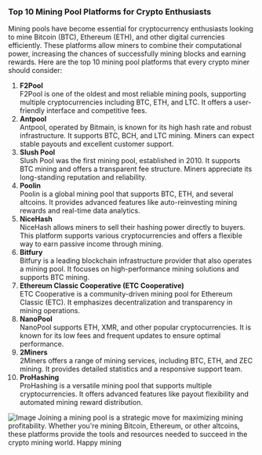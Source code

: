 ### Top 10 Mining Pool Platforms for Crypto Enthusiasts
Mining pools have become essential for cryptocurrency enthusiasts looking to mine Bitcoin (BTC), Ethereum (ETH), and other digital currencies efficiently. These platforms allow miners to combine their computational power, increasing the chances of successfully mining blocks and earning rewards. Here are the top 10 mining pool platforms that every crypto miner should consider:
1. **F2Pool**  
   F2Pool is one of the oldest and most reliable mining pools, supporting multiple cryptocurrencies including BTC, ETH, and LTC. It offers a user-friendly interface and competitive fees.
2. **Antpool**  
   Antpool, operated by Bitmain, is known for its high hash rate and robust infrastructure. It supports BTC, BCH, and LTC mining. Miners can expect stable payouts and excellent customer support.
3. **Slush Pool**  
   Slush Pool was the first mining pool, established in 2010. It supports BTC mining and offers a transparent fee structure. Miners appreciate its long-standing reputation and reliability.
4. **Poolin**  
   Poolin is a global mining pool that supports BTC, ETH, and several altcoins. It provides advanced features like auto-reinvesting mining rewards and real-time data analytics.
5. **NiceHash**  
   NiceHash allows miners to sell their hashing power directly to buyers. This platform supports various cryptocurrencies and offers a flexible way to earn passive income through mining.
6. **Bitfury**  
   Bitfury is a leading blockchain infrastructure provider that also operates a mining pool. It focuses on high-performance mining solutions and supports BTC mining.
7. **Ethereum Classic Cooperative (ETC Cooperative)**  
   ETC Cooperative is a community-driven mining pool for Ethereum Classic (ETC). It emphasizes decentralization and transparency in mining operations.
8. **NanoPool**  
   NanoPool supports ETH, XMR, and other popular cryptocurrencies. It is known for its low fees and frequent updates to ensure optimal performance.
9. **2Miners**  
   2Miners offers a range of mining services, including BTC, ETH, and ZEC mining. It provides detailed statistics and a responsive support team.
10. **ProHashing**  
    ProHashing is a versatile mining pool that supports multiple cryptocurrencies. It offers advanced features like payout flexibility and automated mining reward distribution.

![Image](https://github.com/user-attachments/assets/d7419ec9-dc67-403f-bf28-8faea5f1f74f)
Joining a mining pool is a strategic move for maximizing mining profitability. Whether you're mining Bitcoin, Ethereum, or other altcoins, these platforms provide the tools and resources needed to succeed in the crypto mining world. Happy mining
